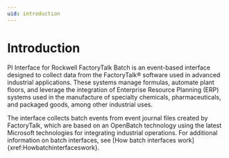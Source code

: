```yaml
---
uid: introduction
---
```


# Introduction

PI Interface for Rockwell FactoryTalk Batch is an event-based interface designed to collect data from the FactoryTalk® software used in advanced industrial applications. These systems manage formulas, automate plant floors, and leverage the integration of Enterprise Resource Planning (ERP) systems used in the manufacture of specialty chemicals, pharmaceuticals, and packaged goods, among other industrial uses.

The interface collects batch events from event journal files created by FactoryTalk, which are based on an OpenBatch technology using the latest Microsoft technologies for integrating industrial operations. For additional information on batch interfaces, see [How batch interfaces work]{xref:Howbatchinterfaceswork}.
